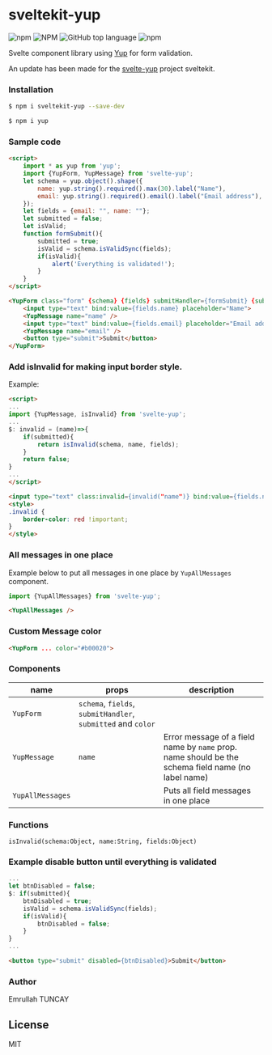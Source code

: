 # sveltekit-yup
![npm](https://img.shields.io/npm/v/sveltekit-yup) ![NPM](https://img.shields.io/npm/l/sveltekit-yup) ![GitHub top language](https://img.shields.io/github/languages/top/etuncay/sveltekit-yup) ![npm](https://img.shields.io/npm/dm/sveltekit-yup)


Svelte component library using [Yup](https://www.npmjs.com/package/yup) for form validation.

An update has been made for the [svelte-yup](https://github.com/KamyarLajani/svelte-yup) project sveltekit.



### Installation

```sh
$ npm i sveltekit-yup --save-dev
```
```sh
$ npm i yup
```

### Sample code

```html
<script>
    import * as yup from 'yup';
    import {YupForm, YupMessage} from 'svelte-yup';
    let schema = yup.object().shape({
        name: yup.string().required().max(30).label("Name"),
        email: yup.string().required().email().label("Email address"),
    });
    let fields = {email: "", name: ""};
    let submitted = false;
    let isValid;
    function formSubmit(){
        submitted = true;
        isValid = schema.isValidSync(fields);
        if(isValid){
            alert('Everything is validated!');
        }
    }
</script>

<YupForm class="form" {schema} {fields} submitHandler={formSubmit} {submitted}>
    <input type="text" bind:value={fields.name} placeholder="Name">
    <YupMessage name="name" />
    <input type="text" bind:value={fields.email} placeholder="Email address">
    <YupMessage name="email" />
    <button type="submit">Submit</button>
</YupForm>


```
### Add isInvalid for making input border style.
Example:

```html
<script>
...
import {YupMessage, isInvalid} from 'svelte-yup';
...
$: invalid = (name)=>{
    if(submitted){
        return isInvalid(schema, name, fields);
    }
    return false;
}
...
</script>

```

```html
<input type="text" class:invalid={invalid("name")} bind:value={fields.name} placeholder="Name">
<style>
.invalid {
    border-color: red !important;
}
</style>
```
### All messages in one place
Example below to put all messages in one place by `YupAllMessages` component.
```js
import {YupAllMessages} from 'svelte-yup';
```
```html
<YupAllMessages />
```
### Custom Message color
```html
<YupForm ... color="#b00020">
```
### Components

| name | props | description |
| ------ | ------ | ------------- |
| `YupForm` | `schema`, `fields`, `submitHandler`, `submitted` and `color` |  |
| `YupMessage` | `name` | Error message of a field name by `name` prop. name should be the schema field name (no label name)
| `YupAllMessages` |  | Puts all field messages in one place |

### Functions

`isInvalid(schema:Object, name:String, fields:Object)` 

### Example disable button until everything is validated

```js
...
let btnDisabled = false;
$: if(submitted){
    btnDisabled = true;
    isValid = schema.isValidSync(fields);
    if(isValid){
        btnDisabled = false;
    }
}
...
```

```html
<button type="submit" disabled={btnDisabled}>Submit</button>
```

### Author
Emrullah TUNCAY

License
----

MIT
